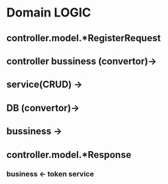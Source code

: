 # Domain LOGIC
## controller.model.*RegisterRequest
## controller  bussiness (convertor)&rarr; 
## service(CRUD) &rarr; 
## DB (convertor)&rarr; 
## bussiness &rarr;
## controller.model.*Response
### business &larr; token service